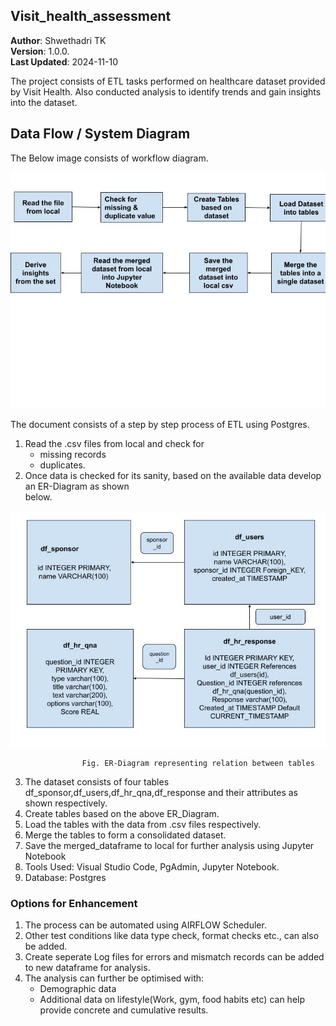 ## Visit_health_assessment

**Author**: Shwethadri TK  
**Version**: 1.0.0.  
**Last Updated**: 2024-11-10  

The project consists of ETL tasks performed on healthcare dataset provided by Visit Health. Also conducted analysis to identify trends and gain insights into the dataset.

## Data Flow / System  Diagram

The Below image consists of workflow diagram.

![Data Flow/Logical Diagram](WorkFlow_Log.jpg)

The document consists of a step by step process of ETL using Postgres.

1. Read the .csv files from local and check for
    * missing records
    * duplicates.
2. Once data is checked for its sanity, based on the available data develop an ER-Diagram as shown  
   below.  

![ER-Diagram](ER-diagram.jpg)

                    Fig. ER-Diagram representing relation between tables

3. The dataset consists of four tables df_sponsor,df_users,df_hr_qna,df_response and their attributes
   as shown respectively.
4. Create tables based on the above ER_Diagram.
5. Load the tables with the data from .csv files respectively.
6. Merge the tables to form a consolidated dataset.
7. Save the merged_dataframe to local for further analysis using Jupyter Notebook
8. Tools Used: Visual Studio Code, PgAdmin, Jupyter Notebook.
9. Database: Postgres


### Options for Enhancement

1. The process can be automated using AIRFLOW Scheduler.
2. Other test conditions like data type check, format checks etc., can also be added.
2. Create seperate Log files for errors and mismatch records can be added to new dataframe for 
   analysis.
3. The analysis can further be optimised with:
    * Demographic data 
    * Additional data on lifestyle(Work, gym, food habits etc) can help provide concrete and 
      cumulative results.

